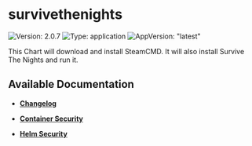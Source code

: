 # survivethenights

![Version: 2.0.7](https://img.shields.io/badge/Version-2.0.7-informational?style=flat-square) ![Type: application](https://img.shields.io/badge/Type-application-informational?style=flat-square) ![AppVersion: "latest"](https://img.shields.io/badge/AppVersion-"latest"-informational?style=flat-square)

This Chart will download and install SteamCMD. It will also install Survive The Nights and run it.

## Available Documentation

- [**Changelog**](CHANGELOG)

- [**Container Security**](container-security)

- [**Helm Security**](helm-security)

